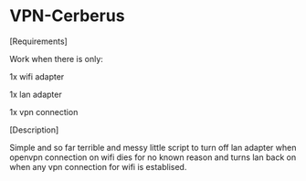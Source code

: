 # VPN-Cerberus

[Requirements]

Work when there is only:

1x wifi adapter

1x lan adapter

1x vpn connection

[Description]

Simple and so far terrible and messy little script to turn off lan adapter when openvpn connection on wifi dies for no known reason and turns lan back on when any vpn connection for wifi is establised.
